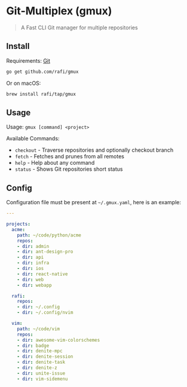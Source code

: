 # Git-Multiplex (gmux)

> A Fast CLI Git manager for multiple repositories

## Install

Requirements: [Git](https://git-scm.com/)

```bash
go get github.com/rafi/gmux
```

Or on macOS:

```bash
brew install rafi/tap/gmux
```

## Usage

Usage: `gmux [command] <project>`

Available Commands:

* `checkout` -  Traverse repositories and optionally checkout branch
* `fetch` -     Fetches and prunes from all remotes
* `help` -      Help about any command
* `status` -    Shows Git repositories short status

## Config

Configuration file must be present at `~/.gmux.yaml`, here is an example:

```yaml
---

projects:
  acme:
    path: ~/code/python/acme
    repos:
    - dir: admin
    - dir: ant-design-pro
    - dir: api
    - dir: infra
    - dir: ios
    - dir: react-native
    - dir: web
    - dir: webapp

  rafi:
    repos:
    - dir: ~/.config
    - dir: ~/.config/nvim

  vim:
    path: ~/code/vim
    repos:
    - dir: awesome-vim-colorschemes
    - dir: badge
    - dir: denite-mpc
    - dir: denite-session
    - dir: denite-task
    - dir: denite-z
    - dir: unite-issue
    - dir: vim-sidemenu
```
